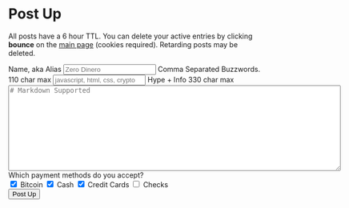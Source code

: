 # Post Up

All posts have a 6 hour TTL.  You can delete your active entries by clicking __bounce__ on the [main page](/) (cookies required).  Retarding posts may be deleted.

<div id="post">
  <form id="postUp" action="/contact" method="POST">
    <label for="handle">Name, aka Alias</label>
    <input type="text" id="handle" maxlength="30" name="handle" placeholder="Zero Dinero"></input>
    <label for="buzzwords">Comma Separated Buzzwords.  <span>110 char max</span></label>
    <input type="text" id="buzzwords" name="buzzwords" placeholder="javascript, html, css, crypto"></input>
    <label for="info">Hype + Info <span>330 char max</span></label>
    <textarea name="info" id="info" rows="11" cols="80" placeholder="# Markdown Supported"></textarea>
    <Label>Which payment methods do you accept?</label>
    <br />
    <input type="checkbox" name="bitcoin" id="bitcoin" checked>
      <label for="bitcoin">Bitcoin</label></input>
    <input type="checkbox" name="cash" id="cash" checked>
      <label for="cash">Cash</label></input>
    <input type="checkbox" name="credit" id="credit" checked>
      <label for="credit">Credit Cards</label></input>
    <input type="checkbox" name="checks" id="checks" >
      <label for="checks">Checks</label></input>
    <br/>
    <button id="sumbit">Post Up</button>
  </form>
</div>
